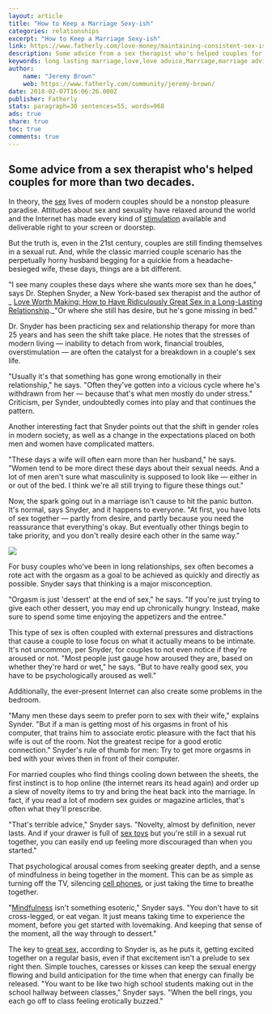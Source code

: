 ```yaml
---
layout: article
title: "How to Keep a Marriage Sexy-ish"
categories: relationships
excerpt: "How to Keep a Marriage Sexy-ish"
link: https://www.fatherly.com/love-money/maintaining-consistent-sex-is-always-hard-in-marriage-modern-times-makes-it-harder/
description: Some advice from a sex therapist who's helped couples for more than two decades.
keywords: long lasting marriage,love,love advice,Marriage,marriage advice,sex,strong marriage
author:
    name: "Jeremy Brown"
    web: https://www.fatherly.com/community/jeremy-brown/
date: 2018-02-07T16:06:26.000Z
publisher: Fatherly
stats: paragraph=30 sentences=55, words=968
ads: true
share: true
toc: true
comments: true
---
```

## Some advice from a sex therapist who's helped couples for more than two decades.

In theory, the [sex](https://www.fatherly.com/love-money/sex/why-more-parents-need-to-embrace-the-quickie/) lives of modern couples should be a nonstop pleasure paradise. Attitudes about sex and sexuality have relaxed around the world and the Internet has made every kind of [stimulation](https://www.fatherly.com/love-money/sex/why-should-not-feel-weird-about-sex-toy-use/) available and deliverable right to your screen or doorstep.

But the truth is, even in the 21st century, couples are still finding themselves in a sexual rut. And, while the classic married couple scenario has the perpetually horny husband begging for a quickie from a headache-besieged wife, these days, things are a bit different.

"I see many couples these days where she wants more sex than he does," says Dr. Stephen Snyder, a New York-based sex therapist and the author of _ [Love Worth Making: How to Have Ridiculously Great Sex in a Long-Lasting Relationship](https://www.amazon.com/Love-Worth-Making-Ridiculously-Long-Lasting/dp/1250113113)._"Or where she still has desire, but he's gone missing in bed."

Dr. Snyder has been practicing sex and relationship therapy for more than 25 years and has seen the shift take place. He notes that the stresses of modern living — inability to detach from work, financial troubles, overstimulation — are often the catalyst for a breakdown in a couple's sex life.

"Usually it's that something has gone wrong emotionally in their relationship," he says. "Often they've gotten into a vicious cycle where he's withdrawn from her — because that's what men mostly do under stress." Criticism, per Synder, undoubtedly comes into play and that continues the pattern.

Another interesting fact that Snyder points out that the shift in gender roles in modern society, as well as a change in the expectations placed on both men and women have complicated matters.

"These days a wife will often earn more than her husband," he says. "Women tend to be more direct these days about their sexual needs. And a lot of men aren't sure what masculinity is supposed to look like — either in or out of the bed. I think we're all still trying to figure these things out."

Now, the spark going out in a marriage isn't cause to hit the panic button. It's normal, says Snyder, and it happens to everyone. "At first, you have lots of sex together — partly from desire, and partly because you need the reassurance that everything's okay. But eventually other things begin to take priority, and you don't really desire each other in the same way."

![](https://images.fatherly.com/wp-content/uploads/2018/02/snyderbook_inset.jpg)

For busy couples who've been in long relationships, sex often becomes a rote act with the orgasm as a goal to be achieved as quickly and directly as possible. Snyder says that thinking is a major misconception.

"Orgasm is just 'dessert' at the end of sex," he says. "If you're just trying to give each other dessert, you may end up chronically hungry. Instead, make sure to spend some time enjoying the appetizers and the entree."

This type of sex is often coupled with external pressures and distractions that cause a couple to lose focus on what it actually means to be intimate. It's not uncommon, per Snyder, for couples to not even notice if they're aroused or not. "Most people just gauge how aroused they are, based on whether they're hard or wet," he says. "But to have really good sex, you have to be psychologically aroused as well."

Additionally, the ever-present Internet can also create some problems in the bedroom.

"Many men these days seem to prefer porn to sex with their wife," explains Synder. "But if a man is getting most of his orgasms in front of his computer, that trains him to associate erotic pleasure with the fact that his wife is out of the room. Not the greatest recipe for a good erotic connection." Snyder's rule of thumb for men: Try to get more orgasms in bed with your wives then in front of their computer.

For married couples who find things cooling down between the sheets, the first instinct is to hop online (the internet rears its head again) and order up a slew of novelty items to try and bring the heat back into the marriage. In fact, if you read a lot of modern sex guides or magazine articles, that's often what they'll prescribe.

"That's terrible advice," Snyder says. "Novelty, almost by definition, never lasts. And if your drawer is full of [sex toys](https://www.fatherly.com/love-money/sex/why-should-not-feel-weird-about-sex-toy-use/) but you're still in a sexual rut together, you can easily end up feeling more discouraged than when you started."

That psychological arousal comes from seeking greater depth, and a sense of mindfulness in being together in the moment. This can be as simple as turning off the TV, silencing [cell phones](https://www.fatherly.com/health-science/measure-smartphone-addiction-kids/), or just taking the time to breathe together.

"[Mindfulness](https://www.fatherly.com/health-science/ellen-langer-mindfulness-parents-family-focus-kids/) isn't something esoteric," Snyder says. "You don't have to sit cross-legged, or eat vegan. It just means taking time to experience the moment, before you get started with lovemaking. And keeping that sense of the moment, all the way through to dessert."

The key to [great sex,](https://www.fatherly.com/love-money/sex/how-to-have-actually-great-shower-sex/) according to Snyder is, as he puts it, getting excited together on a regular basis, even if that excitement isn't a prelude to sex right then. Simple touches, caresses or kisses can keep the sexual energy flowing and build anticipation for the time when that energy can finally be released. "You want to be like two high school students making out in the school hallway between classes," Snyder says. "When the bell rings, you each go off to class feeling erotically buzzed."

